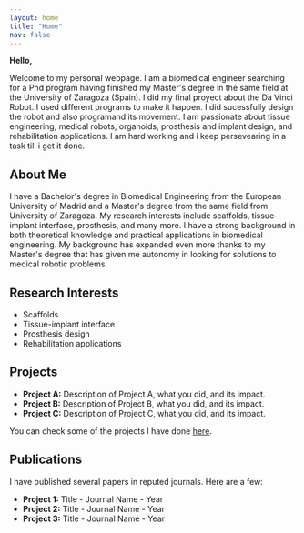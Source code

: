 ```yaml
---
layout: home
title: "Home"
nav: false
---
```


<div class="home-intro">
  <p><strong>Hello,</strong></p>
  <p>Welcome to my personal webpage. I am a biomedical engineer searching for a Phd program having finished my Master's degree in the same field at the University of Zaragoza (Spain). I did my final proyect about the Da Vinci Robot. I used different programs to make it happen. I did sucessfully design the robot and also programand its movement. I am passionate about tissue engineering, medical robots, organoids, prosthesis and implant design, and rehabilitation applications. I am hard working and i keep persevearing in a task till i get it done.</p>
</div>

<div class="home-section about-me">
  <h2>About Me</h2>
  <p>I have a Bachelor's degree in Biomedical Engineering from the European University of Madrid and a Master's degree from the same field from University of Zaragoza. My research interests include scaffolds, tissue-implant interface, prosthesis, and many more. I have a strong background in both theoretical knowledge and practical applications in biomedical engineering. My background has expanded even more thanks to my Master's degree that has given me autonomy in looking for solutions to medical robotic problems.</p>
</div>

<div class="home-columns">
  <div class="left-column">
    <h2>Research Interests</h2>
    <ul>
      <li>Scaffolds</li>
      <li>Tissue-implant interface</li>
      <li>Prosthesis design</li>
      <li>Rehabilitation applications</li>
    </ul>
  </div>

  <div class="right-columns">
    <div class="projects-column">
      <h2>Projects</h2>
      <ul>
        <li><strong>Project A:</strong> Description of Project A, what you did, and its impact.</li>
        <li><strong>Project B:</strong> Description of Project B, what you did, and its impact.</li>
        <li><strong>Project C:</strong> Description of Project C, what you did, and its impact.</li>
      </ul>
      <p>You can check some of the projects I have done <a href="#">here</a>.</p>
    </div>

   <div class="publications-column">
      <h2>Publications</h2>
      <p>I have published several papers in reputed journals. Here are a few:</p>
      <ul>
        <li><strong>Project 1:</strong> Title - Journal Name - Year</li>
        <li><strong>Project 2:</strong> Title - Journal Name - Year</li>
        <li><strong>Project 3:</strong> Title - Journal Name - Year</li>
      </ul>
    </div>
  </div>
</div>
